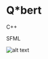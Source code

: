 # Q*bert

C++

SFML

![alt text](https://github.com/JaakkoKaikkonen/Qbert/blob/master/Qbert50fps960x540.gif)
